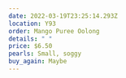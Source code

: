 ```yaml
---
date: 2022-03-19T23:25:14.293Z
location: Y93
order: Mango Puree Oolong
details: " "
price: $6.50
pearls: Small, soggy
buy_again: Maybe
---
```

